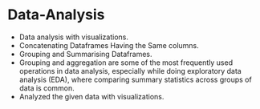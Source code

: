 # Data-Analysis
- Data analysis with visualizations.
- Concatenating Dataframes Having the Same columns.
- Grouping and Summarising Dataframes.
- Grouping and aggregation are some of the most frequently used operations in data analysis, especially while doing exploratory data analysis (EDA), where comparing 
   summary statistics across groups of data is common.
- Analyzed the given data with visualizations.
